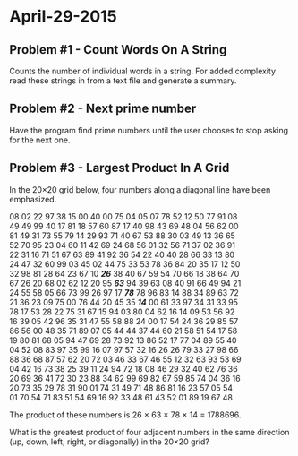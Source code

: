 <h1>April-29-2015</h1>

<h2>Problem #1 - Count Words On A String</h2>
<p>Counts the number of individual words in a string. For added complexity read these strings in from a text file and generate a summary.</p>

<h2>Problem #2 - Next prime number</h2>
<p>Have the program find prime numbers until the user chooses to stop asking for the next one. </p>

<h2>Problem #3 - Largest Product In A Grid</h2>
<p>In the 20×20 grid below, four numbers along a diagonal line have been emphasized.</p>

<p>08 02 22 97 38 15 00 40 00 75 04 05 07 78 52 12 50 77 91 08<br>
49 49 99 40 17 81 18 57 60 87 17 40 98 43 69 48 04 56 62 00<br>
81 49 31 73 55 79 14 29 93 71 40 67 53 88 30 03 49 13 36 65<br>
52 70 95 23 04 60 11 42 69 24 68 56 01 32 56 71 37 02 36 91<br>
22 31 16 71 51 67 63 89 41 92 36 54 22 40 40 28 66 33 13 80<br>
24 47 32 60 99 03 45 02 44 75 33 53 78 36 84 20 35 17 12 50<br>
32 98 81 28 64 23 67 10 <em><b>26</b></em> 38 40 67 59 54 70 66 18 38 64 70<br>
67 26 20 68 02 62 12 20 95 <em><b>63</b></em> 94 39 63 08 40 91 66 49 94 21<br>
24 55 58 05 66 73 99 26 97 17 <em><b>78</b></em> 78 96 83 14 88 34 89 63 72<br>
21 36 23 09 75 00 76 44 20 45 35 <em><b>14</b></em> 00 61 33 97 34 31 33 95<br>
78 17 53 28 22 75 31 67 15 94 03 80 04 62 16 14 09 53 56 92<br>
16 39 05 42 96 35 31 47 55 58 88 24 00 17 54 24 36 29 85 57<br>
86 56 00 48 35 71 89 07 05 44 44 37 44 60 21 58 51 54 17 58<br>
19 80 81 68 05 94 47 69 28 73 92 13 86 52 17 77 04 89 55 40<br>
04 52 08 83 97 35 99 16 07 97 57 32 16 26 26 79 33 27 98 66<br>
88 36 68 87 57 62 20 72 03 46 33 67 46 55 12 32 63 93 53 69<br>
04 42 16 73 38 25 39 11 24 94 72 18 08 46 29 32 40 62 76 36<br>
20 69 36 41 72 30 23 88 34 62 99 69 82 67 59 85 74 04 36 16<br>
20 73 35 29 78 31 90 01 74 31 49 71 48 86 81 16 23 57 05 54<br>
01 70 54 71 83 51 54 69 16 92 33 48 61 43 52 01 89 19 67 48<br></p>

<p>The product of these numbers is 26 × 63 × 78 × 14 = 1788696.</p>

<p>What is the greatest product of four adjacent numbers in the same direction (up, down, left, right, or diagonally) in the 20×20 grid?</p>


